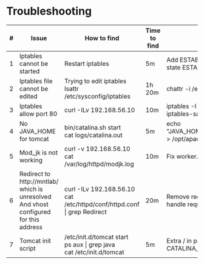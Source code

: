 # Troubleshooting

\# | Issue | How to find | Time to find | how to fix | Time to fix
--- | --- | --- | --- | --- | ---
1 | Iptables cannot be started | Restart iptables | 5m | Add ESTABLISHED to -A INPUT -m state --state ESTABLISHED,RELATED -j ACCEPT | 5m
2 | Iptables file cannot be edited | Trying to edit iptables lsattr /etc/sysconfig/iptables | 1h 20m | chattr -i /etc/sysconfig/iptables | 10m
3 | Iptables allow port 80 | curl -ILv 192.168.56.10 | 10m | iptables -I INPUT -p tcp --dport 80 -j ACCEPT <br/> iptables-save > /etc/sysconfig/iptables | 20m
4 | No JAVA_HOME for tomcat | bin/catalina.sh start <br/> cat logs/catalina.out | 5m | echo "JAVA_HOME=/opt/oracle/java/x64/jdk1.7.0_79" > /opt/apache/tomcat/current/bin/setenv.sh | 5m
5 | Mod_jk is not working | curl -v 192.168.56.10 <br/> cat /var/log/httpd/modjk.log | 10m | Fix worker.properties | 20m
6 | Redirect to http://mntlab/ which is unresolved And vhost configured for this address | curl -ILv 192.168.56.10 <br/> cat /etc/httpd/conf/httpd.conf \| grep Redirect | 20m | Remove redirect, make vhost from vhost.conf handle requests. | 2h
7 | Tomcat init script | /etc/init.d/tomcat start <br/> ps aux \| grep java <br/> cat /etc/init.d/tomcat | 5m | Extra / in path for exec files. JAVA_HOME and CATALINA_HOME in .bashrc of tomcat user | 2h

